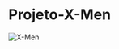 # Projeto-X-Men
![X-Men](https://github.com/MichelTX/Projeto-X-Men/assets/88169014/b16efbd3-b7b4-4470-8ae3-5cb59d3418dd)
